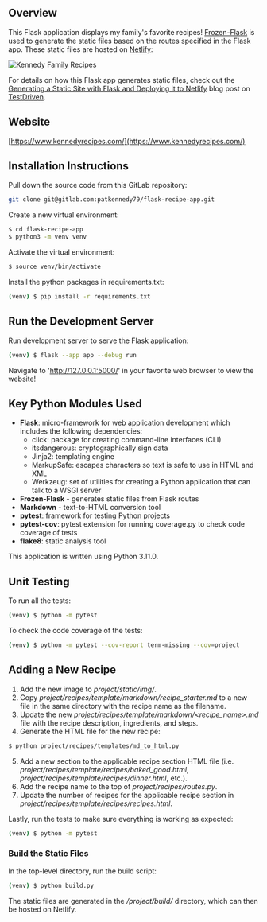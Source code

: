 ## Overview

This Flask application displays my family's favorite recipes!  [Frozen-Flask](https://pythonhosted.org/Frozen-Flask/) is
used to generate the static files based on the routes specified in the Flask app.  These static files are hosted on
[Netlify](https://www.netlify.com):

![Kennedy Family Recipes](project/static/img/flask_recipe_app_screenshot.png?raw=true "Kennedy Family Recipes")

For details on how this Flask app generates static files, check out the [Generating a Static Site with Flask and Deploying it to Netlify](https://testdriven.io/blog/) blog post on [TestDriven](https://testdriven.io/).

## Website

[https://www.kennedyrecipes.com/](https://www.kennedyrecipes.com/)

## Installation Instructions

Pull down the source code from this GitLab repository:

```sh
git clone git@gitlab.com:patkennedy79/flask-recipe-app.git
```

Create a new virtual environment:

```sh
$ cd flask-recipe-app
$ python3 -m venv venv
```

Activate the virtual environment:

```sh
$ source venv/bin/activate
```

Install the python packages in requirements.txt:

```sh
(venv) $ pip install -r requirements.txt
```

## Run the Development Server

Run development server to serve the Flask application:

```sh
(venv) $ flask --app app --debug run
```

Navigate to 'http://127.0.0.1:5000/' in your favorite web browser to view the website!

## Key Python Modules Used

* **Flask**: micro-framework for web application development which includes the following dependencies:
  * click: package for creating command-line interfaces (CLI)
  * itsdangerous: cryptographically sign data 
  * Jinja2: templating engine
  * MarkupSafe: escapes characters so text is safe to use in HTML and XML
  * Werkzeug: set of utilities for creating a Python application that can talk to a WSGI server
* **Frozen-Flask** - generates static files from Flask routes
* **Markdown** - text-to-HTML conversion tool
* **pytest**: framework for testing Python projects
* **pytest-cov**: pytest extension for running coverage.py to check code coverage of tests
* **flake8**: static analysis tool

This application is written using Python 3.11.0.

## Unit Testing

To run all the tests:

```sh
(venv) $ python -m pytest
```

To check the code coverage of the tests:

```sh
(venv) $ python -m pytest --cov-report term-missing --cov=project
```

## Adding a New Recipe

1. Add the new image to *project/static/img/*.
2. Copy *project/recipes/template/markdown/recipe_starter.md* to a new file in the same directory with the recipe name as the filename.
3. Update the new *project/recipes/template/markdown/<recipe_name>.md* file with the recipe description, ingredients, and steps.
4. Generate the HTML file for the new recipe:
```sh
$ python project/recipes/templates/md_to_html.py
```
5. Add a new section to the applicable recipe section HTML file (i.e. *project/recipes/template/recipes/baked_good.html*, *project/recipes/template/recipes/dinner.html*, etc.).
6. Add the recipe name to the top of *project/recipes/routes.py*.
7. Update the number of recipes for the applicable recipe section in *project/recipes/template/recipes/recipes.html*.

Lastly, run the tests to make sure everything is working as expected:
```sh
(venv) $ python -m pytest
```

### Build the Static Files

In the top-level directory, run the build script:

```sh
(venv) $ python build.py
```

The static files are generated in the */project/build/* directory, which can then be hosted on Netlify.
